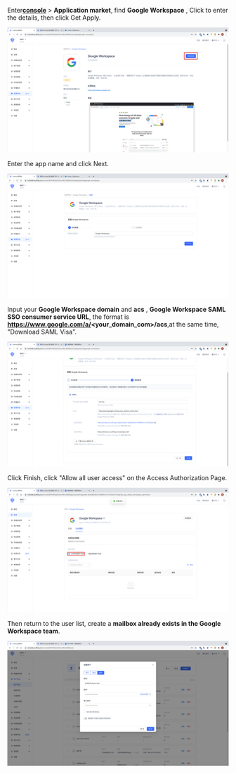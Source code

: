 <IntegrationDetailCard :title="`Create an app in ${$localeConfig.brandName}`">

Enter[**console**](https://console.authing.cn) > **Application market**, find **Google Workspace** , Click to enter the details, then click Get Apply.

<img src="../../images/integration/google-workspace/1-1.png" class="md-img-padding" />

Enter the app name and click Next.

<img src="../../images/integration/google-workspace/1-2.png" class="md-img-padding" />

Input your **Google Workspace domain** and **acs** , **Google Workspace SAML SSO consumer service URL**, the format is **https://www.google.com/a/<your_domain_com>/acs**,at the same time, "Download SAML Visa".

<img src="../../images/integration/google-workspace/1-3.png" class="md-img-padding" />

Click Finish, click "Allow all user access" on the Access Authorization Page.

<img src="../../images/integration/google-workspace/1-4.png" class="md-img-padding" />

Then return to the user list, create a **mailbox already exists in the Google Workspace team**.

<img src="../../images/integration/google-workspace/1-5.png" class="md-img-padding" />

</IntegrationDetailCard>
